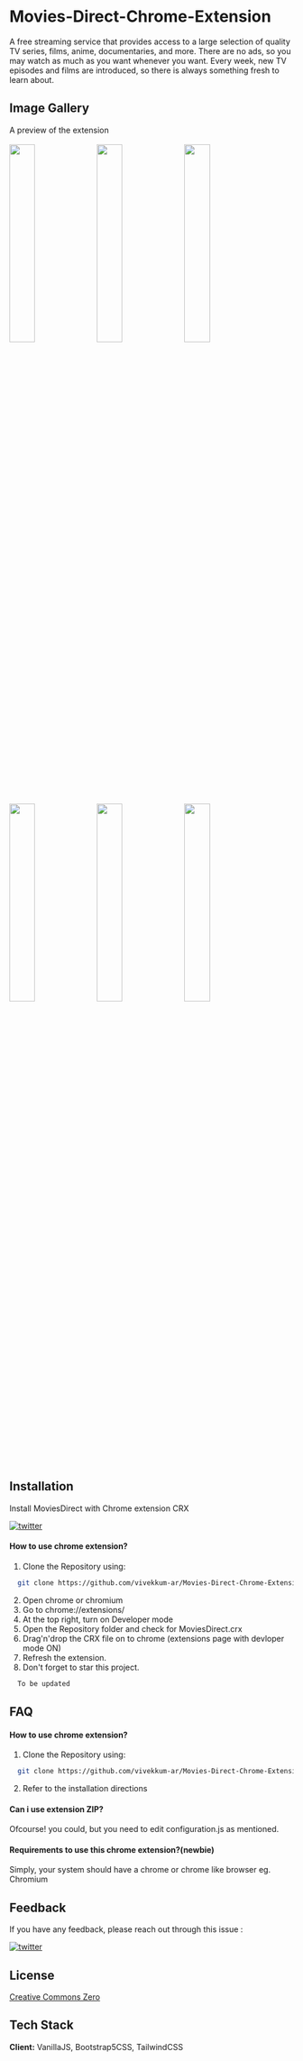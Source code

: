 # Movies-Direct-Chrome-Extension
A free streaming service that provides access to a large selection of quality TV series, films, anime, documentaries, and more.  There are no ads, so you may watch as much as you want whenever you want. Every week, new TV episodes and films are introduced, so there is always something fresh to learn about.

## Image Gallery
A preview of the extension</br></br>
<img src="https://user-images.githubusercontent.com/68156056/212738578-a80dc27d-ea89-4002-a2fb-64571a4c1a0e.png" width="30%"></img> <img src="https://user-images.githubusercontent.com/68156056/212736958-c5f80637-4f70-4164-8fb7-7231cedc3add.png" width="30%"></img> <img src="https://user-images.githubusercontent.com/68156056/212736969-7940eaea-eab9-4180-ae8b-30b909201ee3.png" width="30%"></img> <img src="https://user-images.githubusercontent.com/68156056/212736965-ea9eb350-2a1d-44f5-a78d-68e7114800a0.png" width="30%"></img> <img src="https://user-images.githubusercontent.com/68156056/212736961-feafb9b6-c3ea-4a22-99a9-e2b0d490a344.png" width="30%"></img>
<img src="https://user-images.githubusercontent.com/68156056/212738567-e5b3d7f3-d23a-4b62-904f-9ef11c9762e2.png" width="30%"></img>

## Installation

Install MoviesDirect with Chrome extension CRX

[![twitter](https://img.shields.io/badge/-clone-00ad00?style=for-the-badge)](https://github.com/vivekkum-ar/Movies-Direct-Chrome-Extension.git)

#### How to use chrome extension?

1. Clone the Repository using:
```bash
  git clone https://github.com/vivekkum-ar/Movies-Direct-Chrome-Extension.git 
```
2. Open chrome or chromium
3. Go to chrome://extensions/
4. At the top right, turn on Developer mode
5. Open the Repository folder and check for MoviesDirect.crx
6. Drag'n'drop the CRX file on to chrome (extensions page with devloper mode ON)
7. Refresh the extension. 
8. Don't forget to star this project.

```bash
  To be updated 
```

## FAQ

#### How to use chrome extension?

1. Clone the Repository using:
```bash
  git clone https://github.com/vivekkum-ar/Movies-Direct-Chrome-Extension.git 
```
2. Refer to the installation directions

#### Can i use extension ZIP?

Ofcourse! you could, but you need to edit configuration.js as mentioned. 

#### Requirements to use this chrome extension?(newbie)

Simply, your system should have a chrome or chrome like browser eg. Chromium

## Feedback

If you have any feedback, please reach out through this issue :

[![twitter](https://img.shields.io/badge/-Discussion/Feedback-00adff?style=for-the-badge)](https://github.com/vivekkum-ar/Movies-Direct-Chrome-Extension/issues/1)

## License

[Creative Commons Zero](https://github.com/vivekkum-ar/Movies-Direct-Chrome-Extension/blob/master/LICENSE.md)

## Tech Stack

**Client:** VanillaJS, Bootstrap5CSS, TailwindCSS
